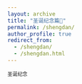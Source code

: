 ```yaml
---
layout: archive
title: "圣诞纪念篇💏"
permalink: /shengdan/
author_profile: true
redirect_from:
  - /shengdan/
  - /shengdan.html
---
```


<span style="font-size: 0.8em;">圣诞纪念</span>

